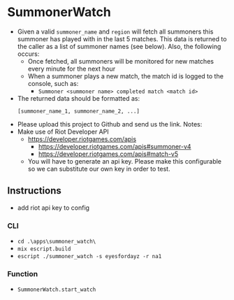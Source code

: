 # SummonerWatch

-   Given a valid `summoner_name` and `region` will fetch all summoners this summoner has played with in the last 5 matches. This data is returned to the caller as a list of summoner names (see below). Also, the following occurs:
    -   Once fetched, all summoners will be monitored for new matches every minute for the next hour
    -   When a summoner plays a new match, the match id is logged to the console, such as:
        -   `Summoner <summoner name> completed match <match id>`
-   The returned data should be formatted as:
    ```
    [summoner_name_1, summoner_name_2, ...]
    ```
-   Please upload this project to Github and send us the link.
    Notes:
-   Make use of Riot Developer API
    -   https://developer.riotgames.com/apis
        -   https://developer.riotgames.com/apis#summoner-v4
        -   https://developer.riotgames.com/apis#match-v5
    -   You will have to generate an api key. Please make this configurable so we can substitute our own key in order to test.

## Instructions

-   add riot api key to config

### CLI

-   `cd .\apps\summoner_watch\`
-   `mix escript.build`
-   `escript ./summoner_watch -s eyesfordayz -r na1`

### Function

-   `SummonerWatch.start_watch`
